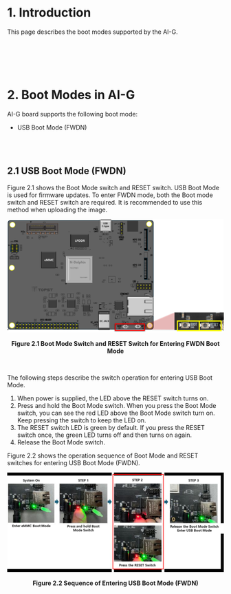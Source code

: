 # 1. Introduction
This page describes the boot modes supported by the AI-G.

<br/><br/><br/><br/>

# 2. Boot Modes in AI-G
AI-G board supports the following boot mode: 
- USB Boot Mode (FWDN)  
<br/><br/><br/>

## 2.1 USB Boot Mode (FWDN) 
Figure 2.1 shows the Boot Mode switch and RESET switch. USB Boot Mode is used for firmware updates. To enter FWDN mode, both the Boot mode switch and RESET switch are required. It is recommended to use this method when uploading the image.

<p align="center"><img src="https://raw.githubusercontent.com/topst-development/Documentation/refs/heads/main/Assets/TOPST%20AI-G/Hardware/2.11%20AI-G%20Boot%20Mode.png" width="550"></p>
<p align="center"><strong>Figure 2.1 Boot Mode Switch and RESET Switch for Entering FWDN Boot Mode </strong></p><br/>

The following steps describe the switch operation for entering USB Boot Mode. 
1. When power is supplied, the LED above the RESET switch turns on. 
2. Press and hold the Boot Mode switch. When you press the Boot Mode switch, you can see the red LED above the Boot Mode switch turn on. Keep pressing the switch to keep the LED on. 
3. The RESET switch LED is green by default. If you press the RESET switch once, the green LED turns off and then turns on again. 
4. Release the Boot Mode switch. 

Figure 2.2 shows the operation sequence of Boot Mode and RESET switches for entering USB Boot Mode (FWDN). 

<p align="center"><img src="https://raw.githubusercontent.com/topst-development/Documentation/refs/heads/main/Assets/TOPST%20AI-G/Hardware/2.12%20AI-G%20Sequence.png"></p>
<p align="center"><strong>Figure 2.2 Sequence of Entering USB Boot Mode (FWDN)  </strong></p><br/>

